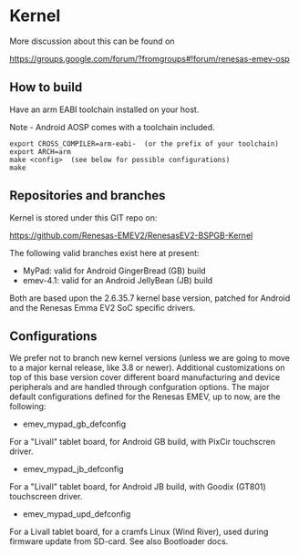 
Kernel
======

More discussion about this can be found on

https://groups.google.com/forum/?fromgroups#!forum/renesas-emev-osp

How to build
------------

Have an arm EABI toolchain installed on your host.

Note - Android AOSP comes with a toolchain included.

	export CROSS_COMPILER=arm-eabi-  (or the prefix of your toolchain)
	export ARCH=arm
	make <config>  (see below for possible configurations)
	make

Repositories and branches
-------------------------

Kernel is stored under this GIT repo on:

https://github.com/Renesas-EMEV2/RenesasEV2-BSPGB-Kernel

The following valid branches exist here at present:

* MyPad: valid for Android GingerBread (GB) build
* emev-4.1: valid for an Android JellyBean (JB) build

Both are based upon the 2.6.35.7 kernel base version, patched for Android and the Renesas Emma EV2 SoC specific drivers.

Configurations
--------------

We prefer not to branch new kernel versions (unless we are going to move to a major kernal release, like 3.8 or newer). Additional customizations on top of this base version cover different board manufacturing and device peripherals and are handled through confguration options. The major default configurations defined for the Renesas EMEV, up to now, are the following:

* emev_mypad_gb_defconfig

For a "Livall" tablet board, for Android GB build, with PixCir touchscren driver.

* emev_mypad_jb_defconfig

For a "Livall" tablet board, for Android JB build, with Goodix (GT801) touchscreen driver.

* emev_mypad_upd_defconfig

For a Livall tablet board, for a cramfs Linux (Wind River), used during firmware update from SD-card.
See also Bootloader docs.




